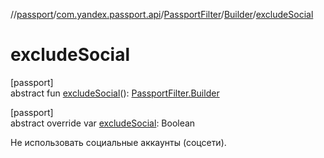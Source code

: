 //[passport](../../../../index.md)/[com.yandex.passport.api](../../index.md)/[PassportFilter](../index.md)/[Builder](index.md)/[excludeSocial](exclude-social.md)

# excludeSocial

[passport]\
abstract fun [excludeSocial](exclude-social.md)(): [PassportFilter.Builder](index.md)

[passport]\
abstract override var [excludeSocial](exclude-social.md): Boolean

Не использовать социальные аккаунты (соцсети).<br></br>
